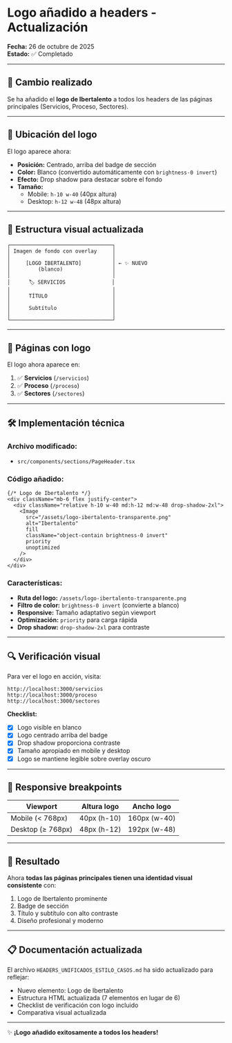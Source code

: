 # Logo añadido a headers - Actualización

**Fecha:** 26 de octubre de 2025  
**Estado:** ✅ Completado

---

## 🎯 Cambio realizado

Se ha añadido el **logo de Ibertalento** a todos los headers de las páginas principales (Servicios, Proceso, Sectores).

---

## 📍 Ubicación del logo

El logo aparece ahora:
- **Posición:** Centrado, arriba del badge de sección
- **Color:** Blanco (convertido automáticamente con `brightness-0 invert`)
- **Efecto:** Drop shadow para destacar sobre el fondo
- **Tamaño:**
  - Mobile: `h-10 w-40` (40px altura)
  - Desktop: `h-12 w-48` (48px altura)

---

## 🎨 Estructura visual actualizada

```
┌─────────────────────────────────┐
│ Imagen de fondo con overlay     │
│                                 │
│     [LOGO IBERTALENTO]          │ ← ✨ NUEVO
│         (blanco)                │
│                                 │
│      🏷️ SERVICIOS               │
│                                 │
│      TÍTULO                     │
│                                 │
│      Subtítulo                  │
│                                 │
└─────────────────────────────────┘
```

---

## 📄 Páginas con logo

El logo ahora aparece en:

1. ✅ **Servicios** (`/servicios`)
2. ✅ **Proceso** (`/proceso`)
3. ✅ **Sectores** (`/sectores`)

---

## 🛠️ Implementación técnica

### Archivo modificado:
- `src/components/sections/PageHeader.tsx`

### Código añadido:
```tsx
{/* Logo de Ibertalento */}
<div className="mb-6 flex justify-center">
  <div className="relative h-10 w-40 md:h-12 md:w-48 drop-shadow-2xl">
    <Image 
      src="/assets/logo-ibertalento-transparente.png" 
      alt="Ibertalento"
      fill
      className="object-contain brightness-0 invert"
      priority
      unoptimized
    />
  </div>
</div>
```

### Características:
- **Ruta del logo:** `/assets/logo-ibertalento-transparente.png`
- **Filtro de color:** `brightness-0 invert` (convierte a blanco)
- **Responsive:** Tamaño adaptativo según viewport
- **Optimización:** `priority` para carga rápida
- **Drop shadow:** `drop-shadow-2xl` para contraste

---

## 🔍 Verificación visual

Para ver el logo en acción, visita:

```
http://localhost:3000/servicios
http://localhost:3000/proceso
http://localhost:3000/sectores
```

**Checklist:**
- [x] Logo visible en blanco
- [x] Logo centrado arriba del badge
- [x] Drop shadow proporciona contraste
- [x] Tamaño apropiado en mobile y desktop
- [x] Logo se mantiene legible sobre overlay oscuro

---

## 📱 Responsive breakpoints

| Viewport | Altura logo | Ancho logo |
|----------|-------------|------------|
| Mobile (< 768px) | 40px (h-10) | 160px (w-40) |
| Desktop (≥ 768px) | 48px (h-12) | 192px (w-48) |

---

## 🎉 Resultado

Ahora **todas las páginas principales tienen una identidad visual consistente** con:
1. Logo de Ibertalento prominente
2. Badge de sección
3. Título y subtítulo con alto contraste
4. Diseño profesional y moderno

---

## 📋 Documentación actualizada

El archivo `HEADERS_UNIFICADOS_ESTILO_CASOS.md` ha sido actualizado para reflejar:
- Nuevo elemento: Logo de Ibertalento
- Estructura HTML actualizada (7 elementos en lugar de 6)
- Checklist de verificación con logo incluido
- Comparativa visual actualizada

---

✨ **¡Logo añadido exitosamente a todos los headers!**


